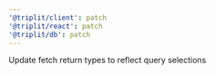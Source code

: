 ```yaml
---
'@triplit/client': patch
'@triplit/react': patch
'@triplit/db': patch
---
```


Update fetch return types to reflect query selections
